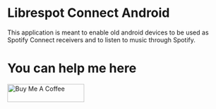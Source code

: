 # Librespot Connect Android

This application is meant to enable old android devices to be used as Spotify Connect receivers and to listen to music through Spotify.

# You can help me here
<a href="https://www.buymeacoffee.com/powerbling" target="_blank"><img src="https://cdn.buymeacoffee.com/buttons/default-orange.png" alt="Buy Me A Coffee" height="41" width="174"></a>
